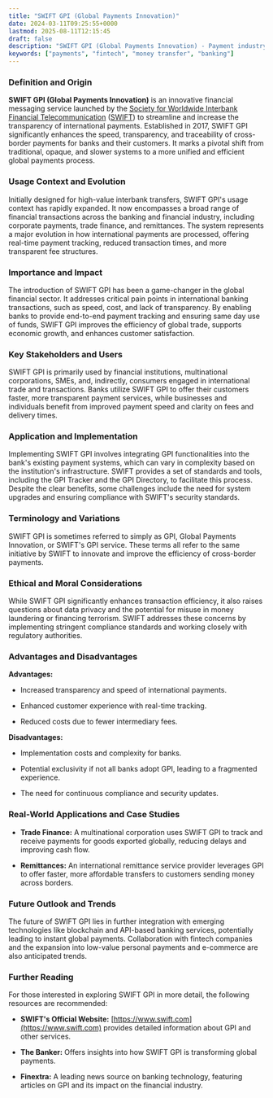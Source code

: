 ```yaml
---
title: "SWIFT GPI (Global Payments Innovation)"
date: 2024-03-11T09:25:55+0000
lastmod: 2025-08-11T12:15:45
draft: false
description: "SWIFT GPI (Global Payments Innovation) - Payment industry knowledge and insights"
keywords: ["payments", "fintech", "money transfer", "banking"]
---
```


### Definition and Origin

**SWIFT GPI (Global Payments Innovation)** is an innovative financial messaging service launched by the [Society for Worldwide Interbank Financial Telecommunication](https://faisalkhan.com/learn/explainers/society-for-worldwide-interbank-financial-telecommunication-swift/) ([SWIFT](https://faisalkhan.com/learn/explainers/society-for-worldwide-interbank-financial-telecommunication-swift/)) to streamline and increase the transparency of international payments. Established in 2017, SWIFT GPI significantly enhances the speed, transparency, and traceability of cross-border payments for banks and their customers. It marks a pivotal shift from traditional, opaque, and slower systems to a more unified and efficient global payments process.

### Usage Context and Evolution

Initially designed for high-value interbank transfers, SWIFT GPI's usage context has rapidly expanded. It now encompasses a broad range of financial transactions across the banking and financial industry, including corporate payments, trade finance, and remittances. The system represents a major evolution in how international payments are processed, offering real-time payment tracking, reduced transaction times, and more transparent fee structures.

### Importance and Impact

The introduction of SWIFT GPI has been a game-changer in the global financial sector. It addresses critical pain points in international banking transactions, such as speed, cost, and lack of transparency. By enabling banks to provide end-to-end payment tracking and ensuring same day use of funds, SWIFT GPI improves the efficiency of global trade, supports economic growth, and enhances customer satisfaction.

### Key Stakeholders and Users

SWIFT GPI is primarily used by financial institutions, multinational corporations, SMEs, and, indirectly, consumers engaged in international trade and transactions. Banks utilize SWIFT GPI to offer their customers faster, more transparent payment services, while businesses and individuals benefit from improved payment speed and clarity on fees and delivery times.

### Application and Implementation

Implementing SWIFT GPI involves integrating GPI functionalities into the bank's existing payment systems, which can vary in complexity based on the institution's infrastructure. SWIFT provides a set of standards and tools, including the GPI Tracker and the GPI Directory, to facilitate this process. Despite the clear benefits, some challenges include the need for system upgrades and ensuring compliance with SWIFT's security standards.

### Terminology and Variations

SWIFT GPI is sometimes referred to simply as GPI, Global Payments Innovation, or SWIFT's GPI service. These terms all refer to the same initiative by SWIFT to innovate and improve the efficiency of cross-border payments.

### Ethical and Moral Considerations

While SWIFT GPI significantly enhances transaction efficiency, it also raises questions about data privacy and the potential for misuse in money laundering or financing terrorism. SWIFT addresses these concerns by implementing stringent compliance standards and working closely with regulatory authorities.

### Advantages and Disadvantages

**Advantages:**

- Increased transparency and speed of international payments.

- Enhanced customer experience with real-time tracking.

- Reduced costs due to fewer intermediary fees.

**Disadvantages:**

- Implementation costs and complexity for banks.

- Potential exclusivity if not all banks adopt GPI, leading to a fragmented experience.

- The need for continuous compliance and security updates.

### Real-World Applications and Case Studies

- **Trade Finance:** A multinational corporation uses SWIFT GPI to track and receive payments for goods exported globally, reducing delays and improving cash flow.

- **Remittances:** An international remittance service provider leverages GPI to offer faster, more affordable transfers to customers sending money across borders.

### Future Outlook and Trends

The future of SWIFT GPI lies in further integration with emerging technologies like blockchain and API-based banking services, potentially leading to instant global payments. Collaboration with fintech companies and the expansion into low-value personal payments and e-commerce are also anticipated trends.

### Further Reading

For those interested in exploring SWIFT GPI in more detail, the following resources are recommended:

- **SWIFT's Official Website:** [https://www.swift.com](https://www.swift.com) provides detailed information about GPI and other services.

- **The Banker:** Offers insights into how SWIFT GPI is transforming global payments.

- **Finextra:** A leading news source on banking technology, featuring articles on GPI and its impact on the financial industry.